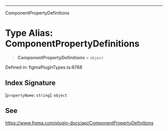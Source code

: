 ---

ComponentPropertyDefinitions

# Type Alias: ComponentPropertyDefinitions

> **ComponentPropertyDefinitions** = `object`

Defined in: figmaPluginTypes.ts:8768

## Index Signature

\[`propertyName`: `string`\]: `object`

## See

https://www.figma.com/plugin-docs/api/ComponentPropertyDefinitions
